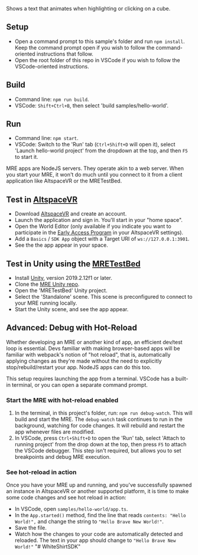 Shows a text that animates when highlighting or clicking on a cube.

## Setup

* Open a command prompt to this sample's folder and run `npm install`. Keep the command prompt open if you wish to follow the command-oriented instructions that follow.
* Open the root folder of this repo in VSCode if you wish to follow the VSCode-oriented instructions.

## Build

* Command line: `npm run build`.
* VSCode: `Shift+Ctrl+B`, then select 'build samples/hello-world'.

## Run

* Command line: `npm start`.
* VSCode: Switch to the 'Run' tab (`Ctrl+Shift+D` will open it), select 'Launch hello-world project' from the dropdown at the top, and then `F5` to start it.

MRE apps are NodeJS servers. They operate akin to a web server. When you start your MRE, it won't do much until you connect to it from a client application like AltspaceVR or the MRETestBed.

## Test in [AltspaceVR](https://altvr.com)

* Download [AltspaceVR](https://altvr.com) and create an account.
* Launch the application and sign in. You'll start in your "home space".
* Open the World Editor (only available if you indicate you want to participate in the [Early Access Program](https://altvr.com/early-access-program/) in your AltspaceVR settings).
* Add a `Basics` / `SDK App` object with a Target URI of `ws://127.0.0.1:3901`.
* See the the app appear in your space.

## Test in Unity using the [MRETestBed](https://www.github.com/mixed-reality-extension-sdk-samples)

* Install [Unity](https://unity3d.com/get-unity/download), version 2019.2.12f1 or later.
* Clone the [MRE Unity repo](https://github.com/microsoft/mixed-reality-extension-unity).
* Open the 'MRETestBed' Unity project.
* Select the 'Standalone' scene. This scene is preconfigured to connect to your MRE running locally.
* Start the Unity scene, and see the app appear.

## Advanced: Debug with Hot-Reload

Whether developing an MRE or another kind of app, an efficient dev/test loop is essential. Devs familiar with making browser-based apps will be familiar with webpack's notion of "hot reload", that is, automatically applying changes as they're made without the need to explicitly stop/rebuild/restart your app. NodeJS apps can do this too.

This setup requires launching the app from a terminal. VSCode has a built-in terminal, or you can open a separate command prompt.

### Start the MRE with hot-reload enabled

1. In the terminal, in this project's folder, run: `npm run debug-watch`. This will build and start the MRE. The `debug-watch` task continues to run in the background, watching for code changes. It will rebuild and restart the app whenever files are modified.
2. In VSCode, press `Ctrl+Shift+D` to open the 'Run' tab, select 'Attach to running project' from the drop down at the top, then press `F5` to attach the VSCode debugger. This step isn't required, but allows you to set breakpoints and debug MRE execution.

### See hot-reload in action

Once you have your MRE up and running, and you've successfully spawned an instance in AltspaceVR or another supported platform, it is time to make some code changes and see hot reload in action:

* In VSCode, open `samples/hello-world/app.ts`.
* In the `App.started()` method, find the line that reads `contents: "Hello World!",` and change the string to `"Hello Brave New World!"`.
* Save the file.
* Watch how the changes to your code are automatically detected and reloaded. The text in your app should change to `"Hello Brave New World!"`
"# WhiteShirtSDK" 
